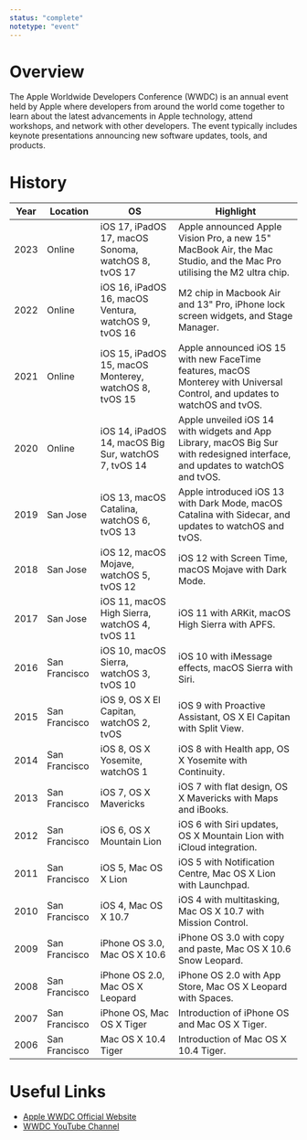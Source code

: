 ```yaml
---
status: "complete"
notetype: "event"
---
```

# Overview
The Apple Worldwide Developers Conference (WWDC) is an annual event held by Apple where developers from around the world come together to learn about the latest advancements in Apple technology, attend workshops, and network with other developers. The event typically includes keynote presentations announcing new software updates, tools, and products.

# History
| Year | Location      | OS                                                    | Highlight                                                                                                                     |
| ---- | ------------- | ----------------------------------------------------- | ----------------------------------------------------------------------------------------------------------------------------- |
| 2023 | Online        | iOS 17, iPadOS 17, macOS Sonoma, watchOS 8, tvOS 17   | Apple announced Apple Vision Pro, a new 15" MacBook Air, the Mac Studio, and the Mac Pro  utilising the M2 ultra chip.        |
| 2022 | Online        | iOS 16, iPadOS 16, macOS Ventura, watchOS 9, tvOS 16  | M2 chip in Macbook Air and 13" Pro, iPhone lock screen widgets, and Stage Manager.                                            |
| 2021 | Online        | iOS 15, iPadOS 15, macOS Monterey, watchOS 8, tvOS 15 | Apple announced iOS 15 with new FaceTime features, macOS Monterey with Universal Control, and updates to watchOS and tvOS.    |
| 2020 | Online        | iOS 14, iPadOS 14, macOS Big Sur, watchOS 7, tvOS 14  | Apple unveiled iOS 14 with widgets and App Library, macOS Big Sur with redesigned interface, and updates to watchOS and tvOS. |
| 2019 | San Jose      | iOS 13, macOS Catalina, watchOS 6, tvOS 13            | Apple introduced iOS 13 with Dark Mode, macOS Catalina with Sidecar, and updates to watchOS and tvOS.                         |
| 2018 | San Jose      | iOS 12, macOS Mojave, watchOS 5, tvOS 12              | iOS 12 with Screen Time, macOS Mojave with Dark Mode.                                                                         |
| 2017 | San Jose      | iOS 11, macOS High Sierra, watchOS 4, tvOS 11         | iOS 11 with ARKit, macOS High Sierra with APFS.                                                                               |
| 2016 | San Francisco | iOS 10, macOS Sierra, watchOS 3, tvOS 10              | iOS 10 with iMessage effects, macOS Sierra with Siri.                                                                         |
| 2015 | San Francisco | iOS 9, OS X El Capitan, watchOS 2, tvOS               | iOS 9 with Proactive Assistant, OS X El Capitan with Split View.                                                              |
| 2014 | San Francisco | iOS 8, OS X Yosemite, watchOS 1                       | iOS 8 with Health app, OS X Yosemite with Continuity.                                                                         |
| 2013 | San Francisco | iOS 7, OS X Mavericks                                 | iOS 7 with flat design, OS X Mavericks with Maps and iBooks.                                                                  |
| 2012 | San Francisco | iOS 6, OS X Mountain Lion                             | iOS 6 with Siri updates, OS X Mountain Lion with iCloud integration.                                                          |
| 2011 | San Francisco | iOS 5, Mac OS X Lion                                  | iOS 5 with Notification Centre, Mac OS X Lion with Launchpad.                                                                 |
| 2010 | San Francisco | iOS 4, Mac OS X 10.7                                  | iOS 4 with multitasking, Mac OS X 10.7 with Mission Control.                                                                  |
| 2009 | San Francisco | iPhone OS 3.0, Mac OS X 10.6                          | iPhone OS 3.0 with copy and paste, Mac OS X 10.6 Snow Leopard.                                                                |
| 2008 | San Francisco | iPhone OS 2.0, Mac OS X Leopard                       | iPhone OS 2.0 with App Store, Mac OS X Leopard with Spaces.                                                                   |
| 2007 | San Francisco | iPhone OS, Mac OS X Tiger                             | Introduction of iPhone OS and Mac OS X Tiger.                                                                                 |
| 2006 | San Francisco | Mac OS X 10.4 Tiger                                   | Introduction of Mac OS X 10.4 Tiger.                                                                                          |

# Useful Links
- [Apple WWDC Official Website](https://developer.apple.com/wwdc/)
- [WWDC YouTube Channel](https://www.youtube.com/user/Apple)
